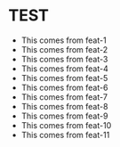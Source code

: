 # TEST

- This comes from feat-1
- This comes from feat-2
- This comes from feat-3
- This comes from feat-4
- This comes from feat-5
- This comes from feat-6
- This comes from feat-7
- This comes from feat-8
- This comes from feat-9
- This comes from feat-10
- This comes from feat-11